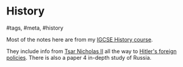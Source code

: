 ---
---

# History

#tags, #meta, #history

Most of the notes here are from my [IGCSE History course](https://www.cambridgeinternational.org/programmes-and-qualifications/cambridge-igcse-history-0470/).

They include info from [Tsar Nicholas II](Tsar-Nicholas-II) all the way to [Hitler's foreign policies](Hitler-foreign-policy-aims.md). There is also a paper 4 in-depth study of Russia.

